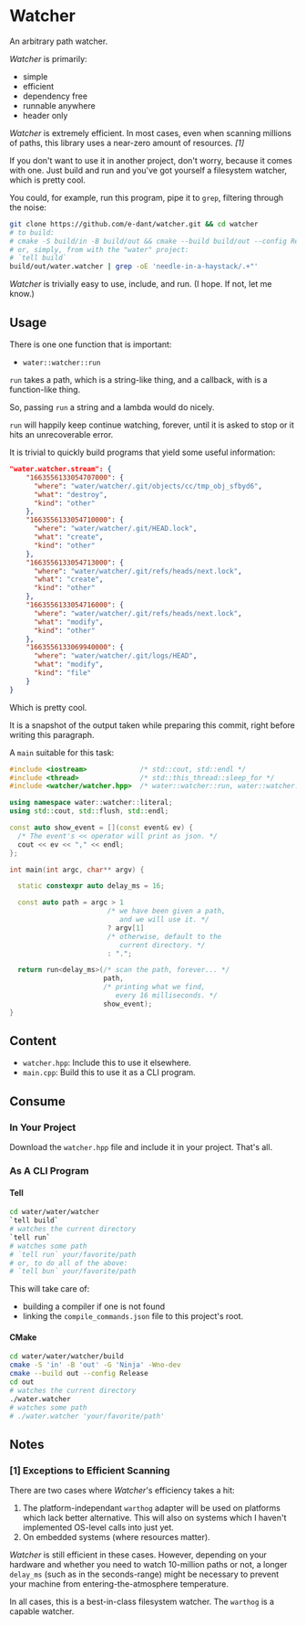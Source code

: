# Watcher

An arbitrary path watcher.

*Watcher* is primarily:

- simple
- efficient
- dependency free
- runnable anywhere
- header only

*Watcher* is extremely efficient. In most cases,
even when scanning millions of paths, this library
uses a near-zero amount of resources. *[1]*

If you don't want to use it in another project,
don't worry, because it comes with one. Just build
and run and you've got yourself a filesystem
watcher, which is pretty cool.

You could, for example, run this program,
pipe it to `grep`, filtering through the noise:

```bash
git clone https://github.com/e-dant/watcher.git && cd watcher
# to build:
# cmake -S build/in -B build/out && cmake --build build/out --config Release
# or, simply, from with the "water" project:
# `tell build`
build/out/water.watcher | grep -oE 'needle-in-a-haystack/.+"'
```

*Watcher* is trivially easy to use, include,
and run. (I hope. If not, let me know.)

## Usage

There is one one function that is important:
  - `water::watcher::run`

`run` takes a path, which is a string-like thing,
and a callback, with is a function-like thing.

So, passing `run` a string and a lambda would do
nicely.

`run` will happily keep continue watching, forever,
until it is asked to stop or it hits an unrecoverable
error.

It is trivial to quickly build programs that yield some
useful information:

```json
"water.watcher.stream": {
    "1663556133054707000": {
      "where": "water/watcher/.git/objects/cc/tmp_obj_sfbyd6",
      "what": "destroy",
      "kind": "other"
    },
    "1663556133054710000": {
      "where": "water/watcher/.git/HEAD.lock",
      "what": "create",
      "kind": "other"
    },
    "1663556133054713000": {
      "where": "water/watcher/.git/refs/heads/next.lock",
      "what": "create",
      "kind": "other"
    },
    "1663556133054716000": {
      "where": "water/watcher/.git/refs/heads/next.lock",
      "what": "modify",
      "kind": "other"
    },
    "1663556133069940000": {
      "where": "water/watcher/.git/logs/HEAD",
      "what": "modify",
      "kind": "file"
    }
}
```

Which is pretty cool.

It is a snapshot of the output taken while preparing this commit,
right before writing this paragraph.

A `main` suitable for this task:

```cpp
#include <iostream>             /* std::cout, std::endl */
#include <thread>               /* std::this_thread::sleep_for */
#include <watcher/watcher.hpp>  /* water::watcher::run, water::watcher::event */

using namespace water::watcher::literal;
using std::cout, std::flush, std::endl;

const auto show_event = [](const event& ev) {
  /* The event's << operator will print as json. */
  cout << ev << "," << endl;
};

int main(int argc, char** argv) {

  static constexpr auto delay_ms = 16;

  const auto path = argc > 1
                        /* we have been given a path,
                           and we will use it. */
                        ? argv[1]
                        /* otherwise, default to the
                           current directory. */
                        : ".";

  return run<delay_ms>(/* scan the path, forever... */
                       path,
                       /* printing what we find,
                          every 16 milliseconds. */
                       show_event);
}
```

## Content

- `watcher.hpp`:
    Include this to use it elsewhere.
- `main.cpp`:
    Build this to use it as a CLI program.

## Consume

### In Your Project

Download the `watcher.hpp` file and include it in
your project. That's all.

### As A CLI Program

#### Tell

```sh
cd water/water/watcher
`tell build`
# watches the current directory
`tell run`
# watches some path
# `tell run` your/favorite/path
# or, to do all of the above:
# `tell bun` your/favorite/path
```

This will take care of:
  - building a compiler if one is not found
  - linking the `compile_commands.json` file
    to this project's root.

#### CMake

```sh
cd water/water/watcher/build
cmake -S 'in' -B 'out' -G 'Ninja' -Wno-dev
cmake --build out --config Release
cd out
# watches the current directory
./water.watcher
# watches some path
# ./water.watcher 'your/favorite/path'
```

## Notes

### [1] Exceptions to Efficient Scanning

There are two cases where *Watcher*'s efficiency takes a hit:

1. The platform-independant `warthog` adapter will be used on
platforms which lack better alternative. This will also on
systems which I haven't implemented OS-level calls into just yet.
2. On embedded systems (where resources matter).

*Watcher* is still efficient in these cases. However, depending
on your hardware and whether you need to watch 10-million paths
or not, a longer `delay_ms` (such as in the seconds-range) might
be necessary to prevent your machine from entering-the-atmosphere
temperature.

In all cases, this is a best-in-class filesystem watcher.
The `warthog` is a capable watcher.
